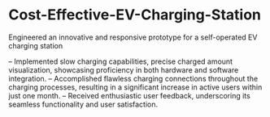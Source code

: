 # Cost-Effective-EV-Charging-Station

Engineered an innovative and responsive prototype for a self-operated EV charging station

– Implemented slow charging capabilities, precise charged amount visualization, showcasing proficiency in both
hardware and software integration.
– Accomplished flawless charging connections throughout the charging processes, resulting in a significant increase
in active users within just one month.
– Received enthusiastic user feedback, underscoring its seamless functionality and user satisfaction.
